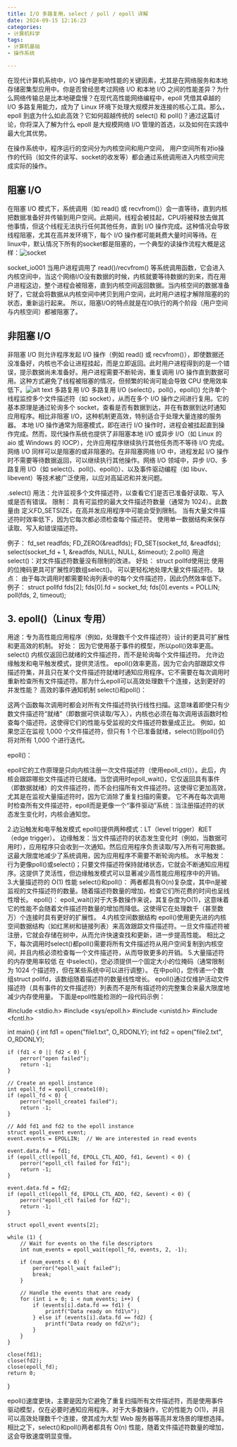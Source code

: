 ```yaml
---
title: I/O 多路复用，select / poll / epoll 详解
date: 2024-09-15 12:16:23
categories: 
- 计算机科学
tags:
- 计算机基础
- 操作系统

---
```


在现代计算机系统中，I/O 操作是影响性能的关键因素，尤其是在网络服务和本地存储密集型应用中。你是否曾经思考过网络 I/O 和本地 I/O 之间的性能差异？为什么网络传输总是比本地硬盘慢？在现代高性能网络编程中，epoll 凭借其卓越的 I/O 多路复用能力，成为了 Linux 环境下处理大规模并发连接的核心工具。那么，epoll 到底为什么如此高效？它如何超越传统的 select() 和 poll()？通过这篇讨论，你将深入了解为什么 epoll 是大规模网络 I/O 管理的首选，以及如何在实践中最大化其优势。

在操作系统中，程序运行的空间分为内核空间和用户空间， 用户空间所有对io操作的代码（如文件的读写、socket的收发等）都会通过系统调用进入内核空间完成实际的操作。
## 阻塞 I/O
在阻塞 I/O 模式下，系统调用（如 read() 或 recvfrom()）会一直等待，直到内核把数据准备好并传输到用户空间。此期间，线程会被挂起，CPU将被释放去做其他事情，但这个线程无法执行任何其他任务，直到 I/O 操作完成。这种情况会导致线程阻塞，尤其在高并发环境下，每个 I/O 操作都可能耗费大量时间等待。在linux中，默认情况下所有的socket都是阻塞的，一个典型的读操作流程大概是这样：![socket](https://cdn.jsdelivr.net/gh/Stan370/stan370.github.io@main/source/_posts/IOandEpoll/image-1.png)


socket_io001
当用户进程调用了 read()/recvfrom() 等系统调用函数，它会进入内核空间中，当这个网络I/O没有数据的时候，内核就要等待数据的到来，而在用户进程这边，整个进程会被阻塞，直到内核空间返回数据。当内核空间的数据准备好了，它就会将数据从内核空间中拷贝到用户空间，此时用户进程才解除阻塞的的状态，重新运行起来。
所以，阻塞I/O的特点就是在IO执行的两个阶段（用户空间与内核空间）都被阻塞了。

## 非阻塞 I/O
非阻塞 I/O 则允许程序发起 I/O 操作（例如 read() 或 recvfrom()），即使数据还没准备好，内核也不会让进程挂起，而是立即返回。此时用户进程得到的是一个错误，提示数据尚未准备好。用户进程需要不断轮询，重复调用 I/O 操作直到数据可用。这种方式避免了线程被阻塞的情况，但频繁的轮询可能会导致 CPU 使用效率低下。![alt text](https://cdn.jsdelivr.net/gh/Stan370/stan370.github.io@main/source/_posts/IOandEpoll/image-2.png)
多路复用 I/O
多路复用 I/O (select()，poll()，epoll()) 允许单个线程监控多个文件描述符（如 socket），从而在多个 I/O 操作之间进行复用。它的基本原理是通过轮询多个 socket，查看是否有数据到达，并在有数据到达时通知应用程序。相比非阻塞 I/O，这种机制更高效，特别适合于处理大量连接的服务器。
本地 I/O 操作通常为阻塞模式，即在进行 I/O 操作时，进程会被挂起直到操作完成。然而，现代操作系统也提供了非阻塞本地 I/O 或异步 I/O（如 Linux 的 aio 或 Windows 的 IOCP），允许应用程序继续执行其他任务而不等待 I/O 完成。网络 I/O 同样可以是阻塞的或非阻塞的。在非阻塞网络 I/O 中，进程发起 I/O 操作时不需要等待数据返回，可以继续执行其他操作。网络 I/O 领域中，异步 I/O、多路复用 I/O（如 select()、poll()、epoll()）、以及事件驱动编程（如 libuv、libevent）等技术被广泛使用，以应对高延迟和并发问题。

 
.select() 
用法：允许监视多个文件描述符，以查看它们是否已准备好读取、写入或是否有错误。
限制：
具有可监控的最大文件描述符数量（通常为 1024）。此数量由 定义FD_SETSIZE，在高并发应用程序中可能会受到限制。
当有大量文件描述符时效率低下，因为它每次都必须检查每个描述符。
使用单一数据结构来保存读取、写入和错误描述符。

例子：
fd_set readfds; FD_ZERO(&readfds); FD_SET(socket_fd, &readfds); select(socket_fd + 1, &readfds, NULL, NULL, &timeout); 
2.poll()
用途select()：对文件描述符数量没有限制的改进。
好处：
struct pollfd使用比 使用的位掩码更具可扩展性的数组select()。
可以更轻松地处理大量文件描述符。
缺点：
由于每次调用时都需要轮询列表中的每个文件描述符，因此仍然效率低下。
例子：
struct pollfd fds[2]; fds[0].fd = socket_fd; fds[0].events = POLLIN; poll(fds, 2, timeout); 
## 3. epoll()（Linux 专用）
用途：专为高性能应用程序（例如，处理数千个文件描述符）设计的更具可扩展性和更高效的机制。
好处：
因为它使用基于事件的模型，所以poll()效率更高。select()
内核仅返回已就绪的文件描述符，而不是轮询每个文件描述符。
允许边缘触发和电平触发模式，提供灵活性。
epoll()效率更高，因为它会内部跟踪文件描述符集，并且只在某个文件描述符就绪时通知应用程序。它不需要在每次调用时重新检查所有文件描述符。那为什么epoll可以高效处理数千个连接，达到更好的并发性能？
高效的事件通知机制
select()和poll()：

这两个函数每次调用时都会对所有文件描述符执行线性扫描。这意味着即使只有少数文件描述符“就绪”（即数据可供读取/写入），内核也必须在每次调用该函数时检查每个描述符。这使得它们的性能与受监视的文件描述符数量成正比。
例如，如果您正在监视 1,000 个文件描述符，但只有 1 个已准备就绪，select()则poll()仍将对所有 1,000 个进行迭代。

epoll()：

epoll它的工作原理是只向内核注册一次文件描述符（使用epoll_ctl()）。此后，内核会跟踪哪些文件描述符已就绪。当您调用时epoll_wait()，它仅返回具有事件（即数据就绪）的文件描述符，而不会扫描所有文件描述符。这使得它更加高效，尤其是在监视大量描述符时，因为它消除了重复扫描的需要。
它不再在每次调用时检查所有文件描述符，epoll而是更像一个“事件驱动”系统：当注册描述符的状态发生变化时，内核会通知您。

2.边沿触发和电平触发模式
epoll()提供两种模式：LT（level trigger）和ET（edge trigger）。
边缘触发：当文件描述符的状态发生变化时（例如，当数据可用时），应用程序只会收到一次通知。然后应用程序负责读取/写入所有可用数据。这最大限度地减少了系统调用，因为应用程序不需要不断轮询内核。
水平触发：行为更像poll()或select()；只要文件描述符保持就绪状态，它就会不断通知应用程序。这提供了灵活性，但边缘触发模式可以显著减少高性能应用程序中的开销。
3.大量描述符的 O(1) 性能
select()和poll()：
两者都具有O(n)复杂度，其中n是被监视的文件描述符的数量。随着描述符数量的增加，检查它们所花费的时间也呈线性增长。
epoll()：
epoll_wait()对于大多数操作来说，其复杂度为O(1)，这意味着它的性能不会随着文件描述符数量的增加而降低。这使得它在处理数千（甚至数万）个连接时具有更好的扩展性。
4.内核空间数据结构
epoll()使用更先进的内核空间数据结构（如红黑树和链接列表）来高效跟踪文件描述符。一旦文件描述符被注册，它就会存储在树中，从而允许快速查找和更新，进一步提高性能。
相比之下，每次调用时select()都poll()需要将所有文件描述符从用户空间复制到内核空间，并且内核必须检查每一个文件描述符，从而导致更多的开销。
5.大量描述符的内存使用率较低
在 中select()，您必须提供一个固定大小的位掩码（通常限制为 1024 个描述符，但在某些系统中可以进行调整）。
在中poll()，您传递一个数组struct pollfd，该数组随着描述符的数量线性增长。
epoll()通过仅维护活动文件描述符（具有事件的文件描述符）列表而不是所有描述符的完整集合来最大限度地减少内存使用量。
下面是epoll性能检测的一段代码示例：


#include <stdio.h>
#include <sys/epoll.h>
#include <unistd.h>
#include <fcntl.h>

int main() {
    int fd1 = open("file1.txt", O_RDONLY);
    int fd2 = open("file2.txt", O_RDONLY);

    if (fd1 < 0 || fd2 < 0) {
        perror("open failed");
        return -1;
    }

    // Create an epoll instance
    int epoll_fd = epoll_create1(0);
    if (epoll_fd < 0) {
        perror("epoll_create1 failed");
        return -1;
    }

    // Add fd1 and fd2 to the epoll instance
    struct epoll_event event;
    event.events = EPOLLIN;  // We are interested in read events

    event.data.fd = fd1;
    if (epoll_ctl(epoll_fd, EPOLL_CTL_ADD, fd1, &event) < 0) {
        perror("epoll_ctl failed for fd1");
        return -1;
    }

    event.data.fd = fd2;
    if (epoll_ctl(epoll_fd, EPOLL_CTL_ADD, fd2, &event) < 0) {
        perror("epoll_ctl failed for fd2");
        return -1;
    }

    struct epoll_event events[2];

    while (1) {
        // Wait for events on the file descriptors
        int num_events = epoll_wait(epoll_fd, events, 2, -1);

        if (num_events < 0) {
            perror("epoll_wait failed");
            break;
        }

        // Handle the events that are ready
        for (int i = 0; i < num_events; i++) {
            if (events[i].data.fd == fd1) {
                printf("Data ready on fd1\n");
            } else if (events[i].data.fd == fd2) {
                printf("Data ready on fd2\n");
            }
        }
    }

    close(fd1);
    close(fd2);
    close(epoll_fd);
    return 0;
}



 

epoll()速度更快，主要是因为它避免了重复扫描所有文件描述符，而是使用事件驱动模型，仅在必要时通知应用程序。对于大多数操作，它的性能为 O(1)，并且可以高效处理数千个连接，使其成为大型 Web 服务器等高并发场景的理想选择。相比之下，select()和poll()两者都具有 O(n) 性能，随着文件描述符数量的增加，这会导致速度明显变慢。